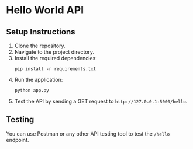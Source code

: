 # Hello World API

## Setup Instructions

1. Clone the repository.
2. Navigate to the project directory.
3. Install the required dependencies:
   ```
   pip install -r requirements.txt
   ```
4. Run the application:
   ```
   python app.py
   ```
5. Test the API by sending a GET request to `http://127.0.0.1:5000/hello`.

## Testing

You can use Postman or any other API testing tool to test the `/hello` endpoint.